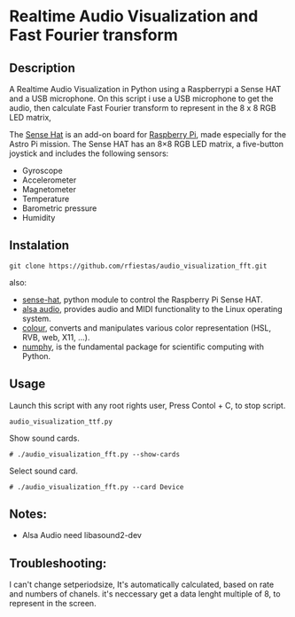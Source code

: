 Realtime Audio Visualization and Fast Fourier transform
=============

Description
-------
A Realtime Audio Visualization in Python using a Raspberrypi a Sense HAT and a USB microphone.
On this script i use a USB microphone to get the audio, then calculate Fast Fourier transform to represent in the 8 x 8 RGB LED matrix, 

The [Sense Hat](https://www.raspberrypi.org/documentation/hardware/sense-hat/) is an add-on board for [Raspberry Pi](https://www.raspberrypi.org/), made especially for the Astro Pi mission.
The Sense HAT has an 8×8 RGB LED matrix, a five-button joystick and includes the following sensors:
- Gyroscope
- Accelerometer
- Magnetometer
- Temperature
- Barometric pressure
- Humidity

Instalation
-------
```
git clone https://github.com/rfiestas/audio_visualization_fft.git
```
also:

- [sense-hat](https://www.raspberrypi.org/documentation/hardware/sense-hat/), python module to control the Raspberry Pi Sense HAT.
- [alsa audio](https://larsimmisch.github.io/pyalsaaudio), provides audio and MIDI functionality to the Linux operating system.  
- [colour](https://pypi.python.org/pypi/colour), converts and manipulates various color representation (HSL, RVB, web, X11, ...).
- [numphy](http://www.numpy.org/), is the fundamental package for scientific computing with Python.

Usage
-------
Launch this script with any root rights user, Press Contol + C, to stop script.
```
audio_visualization_ttf.py
```

Show sound cards.
```
# ./audio_visualization_fft.py --show-cards
```

Select sound card.
```
# ./audio_visualization_fft.py --card Device
```

Notes:
-------
  - Alsa Audio need libasound2-dev

Troubleshooting:
-------

I can't change setperiodsize, It's automatically calculated, based on rate and numbers of chanels.
it's neccessary get a data lenght multiple of 8, to represent in the screen.
